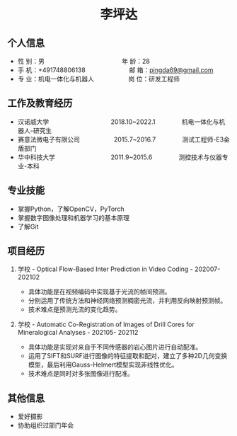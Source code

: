  <center>
     <h1>李坪达</h1>
 </center>

## 个人信息 

* 性 别：男&emsp;&emsp;&emsp;&emsp;&emsp;&emsp;&emsp;&emsp;&emsp;&emsp;&emsp;&emsp;&ensp;年 龄：28  
* 手 机：+491748806138 &emsp;&emsp;&emsp;&emsp;&emsp;&emsp;&ensp;  邮 箱：pingda69@gmail.com    
* 专 业：机电一体化与机器人 &emsp;&emsp;&emsp;&emsp;&emsp; 岗 位：研发工程师

## 工作及教育经历
       
* 汉诺威大学&emsp;&emsp;&emsp;&emsp;&emsp;&emsp;&emsp;&emsp;&emsp;&emsp;2018.10~2022.1&emsp;&emsp;&emsp;&emsp; 机电一体化与机器人-研究生
* 赛意法微电子有限公司&emsp;&emsp;&emsp;&emsp;&emsp;&ensp;2015.7~2016.7&emsp;&emsp;&emsp;&emsp; 测试工程师-E3金盾部门         
* 华中科技大学&emsp;&emsp;&emsp;&emsp;&emsp;&emsp;&emsp;&emsp;&emsp;2011.9~2015.6&emsp;&emsp;&emsp;&emsp; 测控技术与仪器专业-本科  

## 专业技能

* 掌握Python，了解OpenCV，PyTorch
* 掌握数字图像处理和机器学习的基本原理
* 了解Git

## 项目经历

1. 学校 - Optical Flow-Based Inter Prediction in Video Coding - 202007- 202102 
    * 具体功能是在视频编码中实现基于光流的帧间预测。 
    * 分别运用了传统方法和神经网络预测稠密光流，并利用反向映射预测帧。
    * 技术难点是预测光流的变化趋势。

2. 学校 - Automatic Co-Registration of Images of Drill Cores for Mineralogical Analyses - 202105- 202112 
    * 具体功能是实现对来自于不同传感器的岩心图片进行自动配准。 
    * 运用了SIFT和SURF进行图像的特征提取和配对，建立了多种2D几何变换模型，最后利用Gauss-Helmert模型实现非线性优化。
    * 技术难点是同时对多张图像进行配准。

## 其他信息 
* 爱好摄影
* 协助组织过部门年会 
